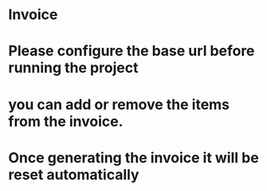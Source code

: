 # Invoice
# Please configure the base url before running the project
# you can add or remove the items from the invoice.
# Once generating the invoice it will be reset automatically
